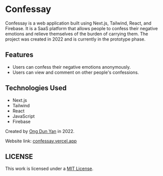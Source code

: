 # Confessay

Confessay is a web application built using Next.js, Tailwind, React, and Firebase. It is a SaaS platform that allows people to confess their negative emotions and relieve themselves of the burden of carrying them. The project was created in 2022 and is currently in the prototype phase.

## Features

- Users can confess their negative emotions anonymously.
- Users can view and comment on other people's confessions.

## Technologies Used

- Next.js
- Tailwind
- React
- JavaScript
- Firebase

Created by [Ong Dun Yan](https://dunyan.vercel.app/) in 2022.

Website link: [confessay.vercel.app](https://confessay.vercel.app/)



## LICENSE

This work is licensed under a [MIT License](https://github.com/dunyanong/confessay/blob/main/LICENSE).
